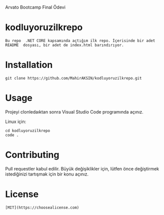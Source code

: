 
Arvato Bootcamp Final Ödevi


# kodluyoruzilkrepo
```
Bu repo  .NET CORE kapsamında açtığım ilk repo. İçerisinde bir adet README  dosyası, bir adet de index.html barındırıyor.
```


# Installation

```
git clone https://github.com/MahirAKSIN/kodluyoruzilkrepo.git
```

# Usage
Projeyi clonledaıktan sonra Visual Studio Code programında açınız.

Linux için:

```
cd kodluyoruzilkrepo
code .
```

# Contributing
Pull requestler kabul edilir. Büyük değişiklikler için, lütfen önce değiştirmek istediğinizi tartışmak için bir konu açınız.

# License
```
[MIT](https://choosealicense.com)
```

